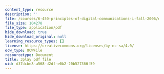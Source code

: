 ```yaml
---
content_type: resource
description: ''
file: /courses/6-450-principles-of-digital-communications-i-fall-2006/d37dcbe8a568d2dfe0b220b527366f59_rei6tud0Tsg.pdf
file_size: 104278
file_type: application/pdf
hide_download: true
hide_download_original: null
learning_resource_types: []
license: https://creativecommons.org/licenses/by-nc-sa/4.0/
ocw_type: OCWFile
resourcetype: Document
title: 3play pdf file
uid: d37dcbe8-a568-d2df-e0b2-20b527366f59
---
```

